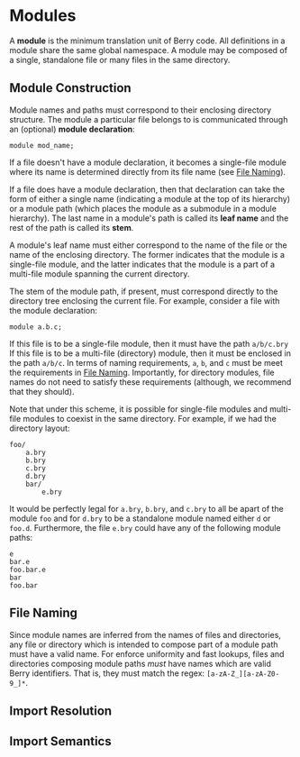 # Modules

A **module** is the minimum translation unit of Berry code.  All definitions in
a module share the same global namespace.  A module may be composed of a single,
standalone file or many files in the same directory.

## Module Construction

Module names and paths must correspond to their enclosing directory structure.
The module a particular file belongs to is communicated through an (optional)
**module declaration**:

```berry
module mod_name;
```

If a file doesn't have a module declaration, it becomes a single-file module where
its name is determined directly from its file name (see [File Naming](#naming)).

If a file does have a module declaration, then that declaration can take the
form of either a single name (indicating a module at the top of its hierarchy)
or a module path (which places the module as a submodule in a module hierarchy).
The last name in a module's path is called its **leaf name** and the rest of the
path is called its **stem**.

A module's leaf name must either correspond to the name of the file or the name
of the enclosing directory.  The former indicates that the module is a
single-file module, and the latter indicates that the module is a part of a
multi-file module spanning the current directory.

The stem of the module path, if present, must correspond directly to the
directory tree enclosing the current file.  For example, consider a file with
the module declaration:

```berry
module a.b.c;
```

If this file is to be a single-file module, then it must have the path
`a/b/c.bry` If this file is to be a multi-file (directory) module, then it must
be enclosed in the path `a/b/c`.  In terms of naming requirements, `a`, `b`, and
`c` must be meet the requirements in [File Naming](#naming).  Importantly, for
directory modules, file names do not need to satisfy these requirements
(although, we recommend that they should).

Note that under this scheme, it is possible for single-file modules and
multi-file modules to coexist in the same directory.  For example, if we had the
directory layout:

    foo/
        a.bry
        b.bry
        c.bry
        d.bry
        bar/
            e.bry

It would be perfectly legal for `a.bry`, `b.bry`, and `c.bry` to all be apart of
the module `foo` and for `d.bry` to be a standalone module named either `d` or
`foo.d`.  Furthermore, the file `e.bry` could have any of the following module
paths:

    e
    bar.e
    foo.bar.e
    bar
    foo.bar

## <a name="naming"/> File Naming

Since module names are inferred from the names of files and directories, any
file or directory which is intended to compose part of a module path must have a
valid name.  For enforce uniformity and fast lookups, files and directories
composing module paths *must* have names which are valid Berry identifiers.
That is, they must match the regex: `[a-zA-Z_][a-zA-Z0-9_]*`.  

## Import Resolution

## Import Semantics
